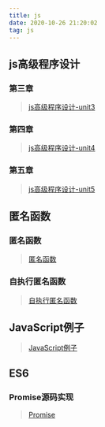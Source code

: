 ```yaml
---
title: js
date: 2020-10-26 21:20:02
tag: js
---
```

## js高级程序设计

### 第三章
>[js高级程序设计-unit3](/js/javaScript/Unit3 "第三章")
### 第四章
>[js高级程序设计-unit4](/js/javaScript/Unit4 "第四章")
### 第五章
>[js高级程序设计-unit5](/js/javaScript/Unit5 "第五章")

## 匿名函数

### 匿名函数
>[匿名函数](/js/Anonymous-Function/anonymous "匿名函数")
### 自执行匿名函数
>[自执行匿名函数](/js/Anonymous-Function/Self-execution "自执行匿名函数")

## JavaScript例子
>[JavaScript例子](/js/jsTest/index "js例子")

## ES6

### Promise源码实现
>[Promise](/js/ES6/index "Promise")